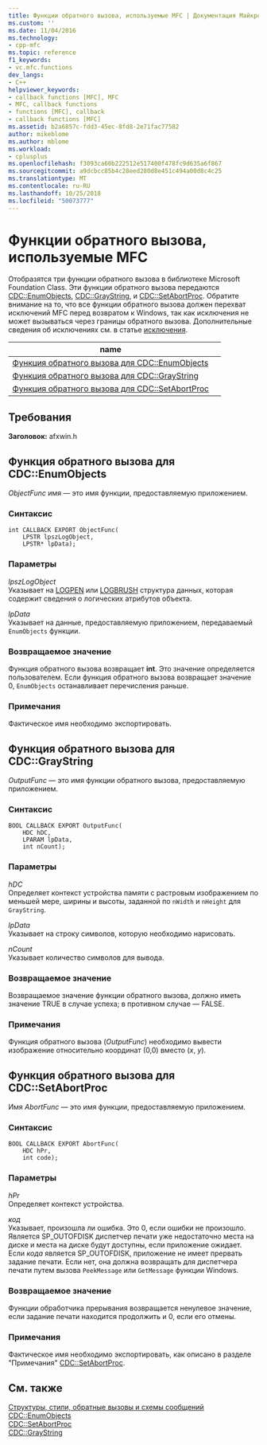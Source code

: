 ```yaml
---
title: Функции обратного вызова, используемые MFC | Документация Майкрософт
ms.custom: ''
ms.date: 11/04/2016
ms.technology:
- cpp-mfc
ms.topic: reference
f1_keywords:
- vc.mfc.functions
dev_langs:
- C++
helpviewer_keywords:
- callback functions [MFC], MFC
- MFC, callback functions
- functions [MFC], callback
- callback functions [MFC]
ms.assetid: b2a6857c-fdd3-45ec-8fd8-2e71fac77582
author: mikeblome
ms.author: mblome
ms.workload:
- cplusplus
ms.openlocfilehash: f3093ca60b222512e517400f478fc9d635a6f867
ms.sourcegitcommit: a9dcbcc85b4c28eed280d8e451c494a00d8c4c25
ms.translationtype: MT
ms.contentlocale: ru-RU
ms.lasthandoff: 10/25/2018
ms.locfileid: "50073777"
---
```

# <a name="callback-functions-used-by-mfc"></a>Функции обратного вызова, используемые MFC

Отобразятся три функции обратного вызова в библиотеке Microsoft Foundation Class. Эти функции обратного вызова передаются [CDC::EnumObjects](../../mfc/reference/cdc-class.md#enumobjects), [CDC::GrayString](../../mfc/reference/cdc-class.md#graystring), и [CDC::SetAbortProc](../../mfc/reference/cdc-class.md#setabortproc). Обратите внимание на то, что все функции обратного вызова должен перехват исключений MFC перед возвратом к Windows, так как исключения не может вызываться через границы обратного вызова. Дополнительные сведения об исключениях см. в статье [исключения](../../mfc/exception-handling-in-mfc.md).

|name||
|----------|-----------------|
|[Функция обратного вызова для CDC::EnumObjects](#enum_objects)||
|[Функция обратного вызова для CDC::GrayString](#graystring)||
|[Функция обратного вызова для CDC::SetAbortProc](#setabortproc)||

## <a name="requirements"></a>Требования

**Заголовок:** afxwin.h

## <a name="enum_objects"></a> Функция обратного вызова для CDC::EnumObjects

*ObjectFunc* имя — это имя функции, предоставляемую приложением.

### <a name="syntax"></a>Синтаксис

```
int CALLBACK EXPORT ObjectFunc(
    LPSTR lpszLogObject,
    LPSTR* lpData);
```

### <a name="parameters"></a>Параметры

*lpszLogObject*<br/>
Указывает на [LOGPEN](../../mfc/reference/logpen-structure.md) или [LOGBRUSH](../../mfc/reference/logbrush-structure.md) структура данных, которая содержит сведения о логических атрибутов объекта.

*lpData*<br/>
Указывает на данные, предоставляемую приложением, передаваемый `EnumObjects` функции.

### <a name="return-value"></a>Возвращаемое значение

Функция обратного вызова возвращает **int**. Это значение определяется пользователем. Если функция обратного вызова возвращает значение 0, `EnumObjects` останавливает перечисления раньше.

### <a name="remarks"></a>Примечания

Фактическое имя необходимо экспортировать.

## <a name="graystring"></a>  Функция обратного вызова для CDC::GrayString

*OutputFunc* — это имя функции обратного вызова, предоставляемую приложением.

### <a name="syntax"></a>Синтаксис

```
BOOL CALLBACK EXPORT OutputFunc(
    HDC hDC,
    LPARAM lpData,
    int nCount);
```

### <a name="parameters"></a>Параметры

*hDC*<br/>
Определяет контекст устройства памяти с растровым изображением по меньшей мере, ширины и высоты, заданной по `nWidth` и `nHeight` для `GrayString`.

*lpData*<br/>
Указывает на строку символов, которую необходимо нарисовать.

*nCount*<br/>
Указывает количество символов для вывода.

### <a name="return-value"></a>Возвращаемое значение

Возвращаемое значение функции обратного вызова, должно иметь значение TRUE в случае успеха; в противном случае — FALSE.

### <a name="remarks"></a>Примечания

Функция обратного вызова (*OutputFunc*) необходимо вывести изображение относительно координат (0,0) вместо (*x*, *y*).

## <a name="setabortproc"></a>  Функция обратного вызова для CDC::SetAbortProc

Имя *AbortFunc* — это имя функции, предоставляемую приложением.

### <a name="syntax"></a>Синтаксис

```
BOOL CALLBACK EXPORT AbortFunc(
    HDC hPr,
    int code);
```

### <a name="parameters"></a>Параметры

*hPr*<br/>
Определяет контекст устройства.

*код*<br/>
Указывает, произошла ли ошибка. Это 0, если ошибки не произошло. Является SP_OUTOFDISK диспетчер печати уже недостаточно места на диске и места на диске будут доступны, если приложение ожидает. Если *кода* является SP_OUTOFDISK, приложение не имеет прервать задание печати. Если нет, она должна возвращать для диспетчера печати путем вызова `PeekMessage` или `GetMessage` функции Windows.

### <a name="return-value"></a>Возвращаемое значение

Функции обработчика прерывания возвращается ненулевое значение, если задание печати находится продолжить и 0, если его отмены.

### <a name="remarks"></a>Примечания

Фактическое имя необходимо экспортировать, как описано в разделе "Примечания" [CDC::SetAbortProc](../../mfc/reference/cdc-class.md#setabortproc).

## <a name="see-also"></a>См. также

[Структуры, стили, обратные вызовы и схемы сообщений](structures-styles-callbacks-and-message-maps.md)<br/>
[CDC::EnumObjects](../../mfc/reference/cdc-class.md#enumobjects)<br/>
[CDC::SetAbortProc](../../mfc/reference/cdc-class.md#setabortproc)<br/>
[CDC::GrayString](../../mfc/reference/cdc-class.md#graystring)

